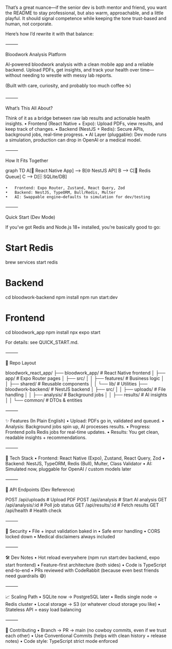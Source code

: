 That’s a great nuance—if the senior dev is both mentor and friend, you want the README to stay professional, but also warm, approachable, and a little playful. It should signal competence while keeping the tone trust-based and human, not corporate.

Here’s how I’d rewrite it with that balance:

⸻

Bloodwork Analysis Platform

AI-powered bloodwork analysis with a clean mobile app and a reliable backend.
Upload PDFs, get insights, and track your health over time—without needing to wrestle with messy lab reports.

(Built with care, curiosity, and probably too much coffee ☕)

⸻

What’s This All About?

Think of it as a bridge between raw lab results and actionable health insights.
	•	Frontend (React Native + Expo): Upload PDFs, view results, and keep track of changes.
	•	Backend (NestJS + Redis): Secure APIs, background jobs, real-time progress.
	•	AI Layer (pluggable): Dev mode runs a simulation, production can drop in OpenAI or a medical model.

⸻

How It Fits Together

graph TD
  A[📱 React Native App] --> B[🌐 NestJS API]
  B --> C[🔄 Redis Queue]
  C --> D[🗄️ SQLite/DB]

	•	Frontend: Expo Router, Zustand, React Query, Zod
	•	Backend: NestJS, TypeORM, Bull/Redis, Multer
	•	AI: Swappable engine—defaults to simulation for dev/testing

⸻

Quick Start (Dev Mode)

If you’ve got Redis and Node.js 18+ installed, you’re basically good to go:

# Start Redis
brew services start redis

# Backend
cd bloodwork-backend
npm install
npm run start:dev

# Frontend
cd bloodwork_app
npm install
npx expo start

For details: see QUICK_START.md.

⸻

📁 Repo Layout

bloodwork_react_app/
├── bloodwork_app/       # React Native frontend
│   ├── app/             # Expo Router pages
│   ├── src/
│   │   ├── features/    # Business logic
│   │   ├── shared/      # Reusable components
│   │   └── lib/         # Utilities
├── bloodwork-backend/   # NestJS backend
│   ├── src/
│   │   ├── uploads/     # File handling
│   │   ├── analysis/    # Background jobs
│   │   ├── results/     # AI insights
│   │   └── common/      # DTOs & entities


⸻

✨ Features (In Plain English)
	•	Upload: PDFs go in, validated and queued.
	•	Analysis: Background jobs spin up, AI processes results.
	•	Progress: Frontend polls Redis jobs for real-time updates.
	•	Results: You get clean, readable insights + recommendations.

⸻

🔧 Tech Stack
	•	Frontend: React Native (Expo), Zustand, React Query, Zod
	•	Backend: NestJS, TypeORM, Redis (Bull), Multer, Class Validator
	•	AI: Simulated now, pluggable for OpenAI / custom models later

⸻

🧪 API Endpoints (Dev Reference)

POST /api/uploads       # Upload PDF
POST /api/analysis      # Start AI analysis
GET  /api/analysis/:id  # Poll job status
GET  /api/results/:id   # Fetch results
GET  /api/health        # Health check


⸻

🔐 Security
	•	File + input validation baked in
	•	Safe error handling
	•	CORS locked down
	•	Medical disclaimers always included

⸻

🛠️ Dev Notes
	•	Hot reload everywhere (npm run start:dev backend, expo start frontend)
	•	Feature-first architecture (both sides)
	•	Code is TypeScript end-to-end
	•	PRs reviewed with CodeRabbit (because even best friends need guardrails 😅)

⸻

📈 Scaling Path
	•	SQLite now → PostgreSQL later
	•	Redis single node → Redis cluster
	•	Local storage → S3 (or whatever cloud storage you like)
	•	Stateless API = easy load balancing

⸻

🤝 Contributing
	•	Branch → PR → main (no cowboy commits, even if we trust each other)
	•	Use Conventional Commits (helps with clean history + release notes)
	•	Code style: TypeScript strict mode enforced
